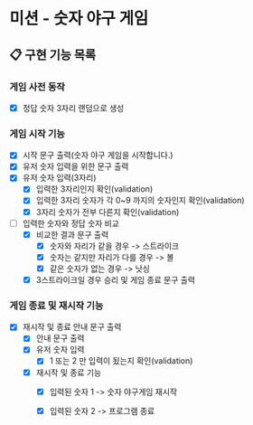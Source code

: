 # 미션 - 숫자 야구 게임

## 📋 구현 기능 목록

### 게임 사전 동작
- [x] 정답 숫자 3자리 랜덤으로 생성
    

### 게임 시작 기능
- [x] 시작 문구 출력(숫자 야구 게임을 시작합니다.)
- [x] 유저 숫자 입력을 위한 문구 출력
- [x] 유저 숫자 입력(3자리)
    - [x] 입력한 3자리인지 확인(validation)
    - [x] 입력한 3자리 숫자가 각 0~9 까지의 숫자인지 확인(validation)
    - [x] 3자리 숫자가 전부 다른지 확인(validation)

- [ ] 입력한 숫자와 정답 숫자 비교
    - [x] 비교한 결과 문구 출력
        - [x] 숫자와 자리가 같을 경우 -> 스트라이크
        - [x] 숫자는 같지만 자리가 다를 경우 -> 볼
        - [x] 같은 숫자가 없는 경우 -> 낫싱
    -[x] 3스트라이크일 경우 승리 및 게임 종료 문구 출력

### 게임 종료 및 재시작 기능

-[x] 재시작 및 종료 안내 문구 출력
    - [x] 안내 문구 출력
    - [x] 유저 숫자 입력
        - [x] 1 또는 2 만 입력이 됬는지 확인(validation)
    - [x] 재시작 및 종료 기능
      - [x] 입력된 숫자 1 -> 숫자 야구게임 재시작
      - [x] 입력된 숫자 2 -> 프로그램 종료
    